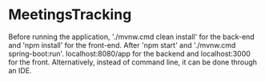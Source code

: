 # MeetingsTracking
Before running the application, './mvnw.cmd clean install' for the back-end and 'npm install' for the front-end. After 'npm start' and './mvnw.cmd spring-boot:run'.
localhost:8080/app for the backend and localhost:3000 for the front.
Alternatively, instead of command line, it can be done through an IDE.
